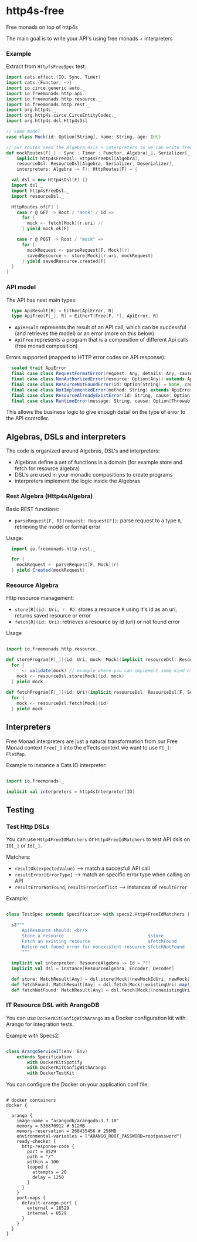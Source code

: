 # http4s-free

Free monads on top of http4s

The main goal is to write your API's using free monads + interpreters

### Example
Extract from `HttpfsFreeSpec` test:

```scala
import cats.effect.{IO, Sync, Timer}
import cats.{Functor, ~>}
import io.circe.generic.auto._
import io.freemonads.http.api._
import io.freemonads.http.resource._
import io.freemonads.http.rest._
import org.http4s._
import org.http4s.circe.CirceEntityCodec._
import org.http4s.dsl.Http4sDsl

// some model
case class Mock(id: Option[String], name: String, age: Int)

// our routes need the Algebra dsls + interpreters so we can write free monads logic
def mockRoutes[F[_] : Sync : Timer : Functor, Algebra[_], Serializer[_], Deserializer[_]](
    implicit http4sFreeDsl: Http4sFreeDsl[Algebra],
    resourceDsl: ResourceDsl[Algebra, Serializer, Deserializer],
    interpreters: Algebra ~> F): HttpRoutes[F] = {

  val dsl = new Http4sDsl[F] {}
  import dsl._
  import http4sFreeDsl._
  import resourceDsl._

  HttpRoutes.of[F] {
    case r @ GET -> Root / "mock" / id =>
      for {
        mock <- fetch[Mock](r.uri) //
      } yield mock.ok[F]

    case r @ POST -> Root / "mock" =>
      for {
        mockRequest <- parseRequest[F, Mock](r)
        savedResource <- store[Mock](r.uri, mockRequest)
      } yield savedResource.created[F]
  }
}
```

### API model

The API has next main types:
```scala
  type ApiResult[R] = Either[ApiError, R]
  type ApiFree[F[_], R] = EitherT[Free[F, *], ApiError, R]
```


- `ApiResult` represents the result of an API call, which can be successful (and retrieves the model) or an error (more on this below)
- `ApiFree` represents a program that is a composition of different Api calls (free monad composition)

Errors supported (mapped to HTTP error codes on API response):
```scala
  sealed trait ApiError
  final case class RequestFormatError(request: Any, details: Any, cause: Option[Throwable] = None) extends ApiError
  final case class NonAuthorizedError(resource: Option[Any]) extends ApiError
  final case class ResourceNotFoundError(id: Option[String] = None, cause: Option[Throwable] = None) extends ApiError
  final case class NotImplementedError(method: String) extends ApiError
  final case class ResourceAlreadyExistError(id: String, cause: Option[Throwable] = None) extends ApiError
  final case class RuntimeError(message: String, cause: Option[Throwable] = None) extends ApiError
```

This allows the business logic to give enough detail on the type of error to the API controller.

## Algebras, DSLs and interpreters

The code is organized around Algebras, DSL's and interpreters:
- Algebras define a set of functions in a domain (for example store and fetch for resource algebra)
- DSL's are used in your monadic compositions to create programs
- interpreters implement the logic inside the Algebras

### Rest Algebra (Http4sAlgebra)

Basic REST functions:
- `parseRequest[F, R](request: Request[F])`: parse request to a type `R`, retrieving the model or format error

Usage:
```scala
  import io.freemonads.http.rest._

  for {
    mockRequest <- parseRequest[F, Mock](r)
  } yield Created(mockRequest)


```

### Resource Algebra

Http resource management:
- `store[R](id: Uri, r: R)`: stores a resource `R` using it's id as an uri, returns saved resource or error
- `fetch[R](id: Uri)`: retrieves a resource by id (uri) or not found error

Usage
```scala

import io.freemonads.http.resource._

def storeProgram[F[_]](id: Uri, mock: Mock)(implicit resourceDsl: ResourceDsl[F, Serializer, Deserializer]) =
  for {
    _ <- validate(mock) // example where you can implement some kind of validation
    mock <- resourceDsl.store[Mock](id, mock)
  } yield mock
  
def fetchProgram[F[_]](id: Uri)(implicit resourceDsl: ResourceDsl[F, Serializer, Deserializer]) =
  for {
    mock <- resourceDsl.fetch[Mock](id)
  } yield mock

```

## Interpreters
Free Monad interpreters are just a natural transformation from our Free Monad context `Free[_]` into the effects context
we want to use `F[_]: FlatMap`. 

Example to instance a Cats IO interpreter:

```scala

import io.freemonads._

implicit val interpreters = http4sInterpreter[IO]
```


## Testing

### Test Http DSLs

You can use `Http4FreeIOMatchers` or `Http4FreeIdMatchers` to test API dsls on `IO[_]` or `Id[_]`.

Matchers:
- `resultOk(expectedValue)` --> match a succesfull API call
- `resultError[ErrorType]` --> match an specific error type when calling an API
- `resultErrorNotFound`, `resultErrorConflict` --> instances of `resultError`

Example:
```scala

class TestSpec extends Specification with specs2.Http4FreeIdMatchers { def is: SpecStructure =

  s2"""
      ApiResource should: <br/>
      Store a resource                                $store
      Fetch an existing resource                      $fetchFound
      Return not found error for nonexistent resource $fetchNotFound
      """
      
  implicit val interpreter: ResourceAlgebra ~> Id = ???
  implicit val dsl = instance[ResourceAlgebra, Encoder, Decoder]

  def store: MatchResult[Any] = dsl.store[Mock](newMockIdUri, newMock).map(_.body) must resultOk(newMock)
  def fetchFound: MatchResult[Any] = dsl.fetch[Mock](existingUri).map(_.body) must resultOk(existingMock)
  def fetchNotFound: MatchResult[Any] = dsl.fetch[Mock](nonexistingUri).map(_.body) must resultErrorNotFound
```

### IT Resource DSL with ArangoDB

You can use `DockerKitConfigWithArango` as a Docker configuration kit with Arango for integration tests.

Example with Specs2:
```scala 

class ArangoServiceIT(env: Env)
    extends Specification
        with DockerKitSpotify
        with DockerKitConfigWithArango
        with DockerTestKit
```

You can configure the Docker on your application.conf file:
```HOCON

# docker containers
docker {

  arango {
    image-name = "arangodb/arangodb:3.7.10"
    memory = 536870912 # 512MB
    memory-reservation = 268435456 # 256MB
    environmental-variables = ["ARANGO_ROOT_PASSWORD=rootpassword"]
    ready-checker {
      http-response-code {
        port = 8529
        path = "/"
        within = 100
        looped {
          attempts = 20
          delay = 1250
        }
      }
    }
    port-maps {
      default-arango-port {
        external = 18529
        internal = 8529
      }
    }
  }
}
```
